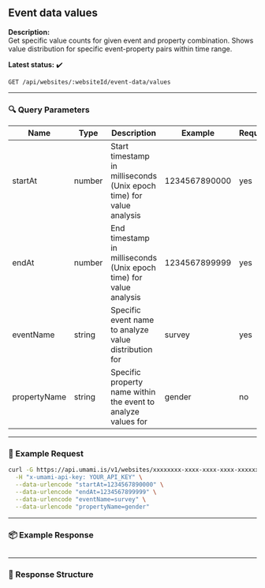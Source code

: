 ## Event data values
<!-- testable: true -->
<!-- expectedStatus: 200 -->
**Description:**  
Get specific value counts for given event and property combination.
Shows value distribution for specific event-property pairs within time range.

**Latest status:** <!--status-->✔️<!--status-end-->

```
GET /api/websites/:websiteId/event-data/values
```

---

### 🔍 Query Parameters
| Name    | Type              | Description              | Example         | Required |
|---------|-------------------|--------------------------|-----------------|----------|
| startAt | number            | Start timestamp in milliseconds (Unix epoch time) for value analysis | 1234567890000   | yes      |
| endAt   | number            | End timestamp in milliseconds (Unix epoch time) for value analysis   | 1234567899999   | yes      |
| eventName | string            | Specific event name to analyze value distribution for            | survey          | yes      |
| propertyName | string       | Specific property name within the event to analyze values for           | gender          | no       |

---

### 🔁 Example Request
```bash
curl -G https://api.umami.is/v1/websites/xxxxxxxx-xxxx-xxxx-xxxx-xxxxxxxxxxxx/event-data/values \
  -H "x-umami-api-key: YOUR_API_KEY" \
  --data-urlencode "startAt=1234567890000" \
  --data-urlencode "endAt=1234567899999" \
  --data-urlencode "eventName=survey" \
  --data-urlencode "propertyName=gender"
```

---

### 📦 Example Response
```json

```

---

### 📘 Response Structure
```json

```

